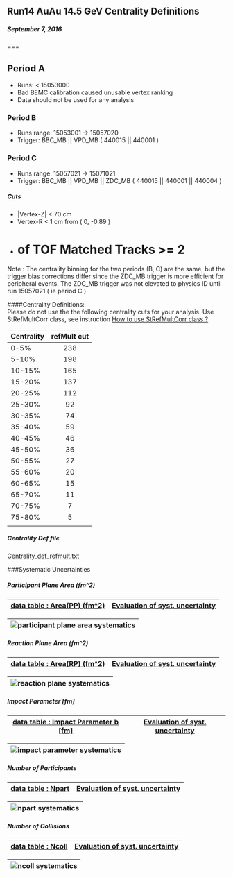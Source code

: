 ## Run14 AuAu 14.5 GeV Centrality Definitions
##### September 7, 2016
===

## Period A
* Runs: < 15053000
* Bad BEMC calibration caused unusable vertex ranking
* Data should not be used for any analysis

### Period B
* Runs range: 15053001 -> 15057020
* Trigger: BBC\_MB || VPD\_MB ( 440015 || 440001 )

### Period C
* Runs range: 15057021 -> 15071021
* Trigger: BBC\_MB || VPD\_MB || ZDC\_MB ( 440015 || 440001 || 440004 )

##### Cuts
* |Vertex-Z| < 70 cm
* Vertex-R < 1 cm from ( 0, -0.89 )
* # of TOF Matched Tracks \>= 2  

Note : The centrality binning for the two periods (B, C) are the same, but the trigger bias corrections differ since the ZDC\_MB trigger is more efficient for peripheral events. The ZDC\_MB trigger was not elevated to physics ID until run 15057021 ( ie period C )


####Centrality Definitions:  
Please do not use the the following centrality cuts for your analysis. Use StRefMultCorr class, see instruction [How to use StRefMultCorr class ?](http://www.star.bnl.gov/protected/common/common2010/centrality/)

|Centrality | refMult cut   |
|-----------|:-------------:|
|	0-5%	|	238			|
|	5-10%	|	198			|
|	10-15%	|	165			|
|	15-20%	|	137			|
|	20-25%	|	112			|
|	25-30%	|	92			|
|	30-35%	|	74			|
|	35-40%	|	59			|
|	40-45%	|	46			|
|	45-50%	|	36			|
|	50-55%	|	27			|
|	55-60%	|	20			|
|	60-65%	|	15			|
|	65-70%	|	11			|
|	70-75%	|	7			|
|	75-80%	|	5			|
|			|				|

##### Centrality Def file
[Centrality_def_refmult.txt](http://www.star.bnl.gov/protected/lfspectra/jdb/run14/AuAu15/RefMultCorr/ALL_MB/www/Centrality_def_refmult.txt)

###Systematic Uncertainties

##### Participant Plane Area (fm^2)   
| [data table : Area(PP) (fm^2) ](http://www.star.bnl.gov/protected/lfspectra/jdb/run14/AuAu15/RefMultCorr/ALL_MB/www/tables/table_spp_vs_centrality_systematic_uncertainty.dat) | [Evaluation of syst. uncertainty](http://www.star.bnl.gov/protected/lfspectra/jdb/run14/AuAu15/RefMultCorr/ALL_MB/www/report/spp.pdf) |
|-------------------------------------------------|-------------------------------|  

| ![participant plane area systematics](report/spp_sysunc.png) |
|------------------------------------------|


##### Reaction Plane Area (fm^2)   
| [data table : Area(RP) (fm^2) ](http://www.star.bnl.gov/protected/lfspectra/jdb/run14/AuAu15/RefMultCorr/ALL_MB/www/tables/table_srp_vs_centrality_systematic_uncertainty.dat) | [Evaluation of syst. uncertainty](http://www.star.bnl.gov/protected/lfspectra/jdb/run14/AuAu15/RefMultCorr/ALL_MB/www/report/srp.pdf) |
|-------------------------------------------------|-------------------------------|  

| ![reaction plane systematics](report/srp_sysunc.png) |
|------------------------------------------|

##### Impact Parameter [fm]   
| [data table : Impact Parameter b \[fm\] ](http://www.star.bnl.gov/protected/lfspectra/jdb/run14/AuAu15/RefMultCorr/ALL_MB/www/tables/table_b_vs_centrality_systematic_uncertainty.dat) | [Evaluation of syst. uncertainty](http://www.star.bnl.gov/protected/lfspectra/jdb/run14/AuAu15/RefMultCorr/ALL_MB/www/report/b.pdf) |
|-------------------------------------------------|-------------------------------|  

| ![impact parameter systematics](report/b_sysunc.png) |
|------------------------------------------|

##### Number of Participants 
| [data table : Npart ](http://www.star.bnl.gov/protected/lfspectra/jdb/run14/AuAu15/RefMultCorr/ALL_MB/www/tables/table_avgNpart_vs_centrality_systematic_uncertainty.dat) | [Evaluation of syst. uncertainty](http://www.star.bnl.gov/protected/lfspectra/jdb/run14/AuAu15/RefMultCorr/ALL_MB/www/report/npart.pdf) |
|-------------------------------------------------|-------------------------------|  

| ![npart systematics](report/avgNpart_sysunc.png) |
|------------------------------------------|


##### Number of Collisions
| [data table : Ncoll ](http://www.star.bnl.gov/protected/lfspectra/jdb/run14/AuAu15/RefMultCorr/ALL_MB/www/tables/table_avgNcoll_vs_centrality_systematic_uncertainty.dat) | [Evaluation of syst. uncertainty](http://www.star.bnl.gov/protected/lfspectra/jdb/run14/AuAu15/RefMultCorr/ALL_MB/www/report/ncoll.pdf) |
|-------------------------------------------------|-------------------------------|  

| ![ncoll systematics](report/avgNcoll_sysunc.png) |
|------------------------------------------|




